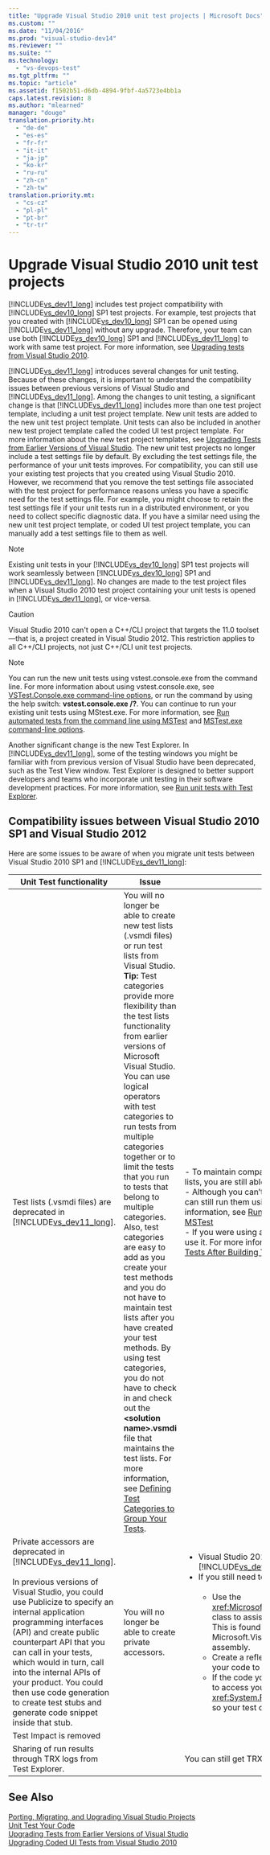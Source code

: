 ```yaml
---
title: "Upgrade Visual Studio 2010 unit test projects | Microsoft Docs"
ms.custom: ""
ms.date: "11/04/2016"
ms.prod: "visual-studio-dev14"
ms.reviewer: ""
ms.suite: ""
ms.technology: 
  - "vs-devops-test"
ms.tgt_pltfrm: ""
ms.topic: "article"
ms.assetid: f1502b51-d6db-4894-9fbf-4a5723e4bb1a
caps.latest.revision: 8
ms.author: "mlearned"
manager: "douge"
translation.priority.ht: 
  - "de-de"
  - "es-es"
  - "fr-fr"
  - "it-it"
  - "ja-jp"
  - "ko-kr"
  - "ru-ru"
  - "zh-cn"
  - "zh-tw"
translation.priority.mt: 
  - "cs-cz"
  - "pl-pl"
  - "pt-br"
  - "tr-tr"
---
```

# Upgrade Visual Studio 2010 unit test projects
[!INCLUDE[vs_dev11_long](../data-tools/includes/vs_dev11_long_md.md)] includes test project compatibility with [!INCLUDE[vs_dev10_long](../code-quality/includes/vs_dev10_long_md.md)] SP1 test projects. For example, test projects that you created with [!INCLUDE[vs_dev10_long](../code-quality/includes/vs_dev10_long_md.md)] SP1 can be opened using [!INCLUDE[vs_dev11_long](../data-tools/includes/vs_dev11_long_md.md)] without any upgrade. Therefore, your team can use both [!INCLUDE[vs_dev10_long](../code-quality/includes/vs_dev10_long_md.md)] SP1 and [!INCLUDE[vs_dev11_long](../data-tools/includes/vs_dev11_long_md.md)] to work with same test project. For more information, see [Upgrading tests from Visual Studio 2010](http://msdn.microsoft.com/en-us/e9c8b7f6-bd72-448e-8edb-d090dcc5cf52).  
  
 [!INCLUDE[vs_dev11_long](../data-tools/includes/vs_dev11_long_md.md)] introduces several changes for unit testing. Because of these changes, it is important to understand the compatibility issues between previous versions of Visual Studio and [!INCLUDE[vs_dev11_long](../data-tools/includes/vs_dev11_long_md.md)]. Among the changes to unit testing, a significant change is that [!INCLUDE[vs_dev11_long](../data-tools/includes/vs_dev11_long_md.md)] includes more than one test project template, including a unit test project template. New unit tests are added to the new unit test project template. Unit tests can also be included in another new test project template called the coded UI test project template. For more information about the new test project templates, see [Upgrading Tests from Earlier Versions of Visual Studio](http://msdn.microsoft.com/en-us/e9c8b7f6-bd72-448e-8edb-d090dcc5cf52). The new unit test projects no longer include a test settings file by default. By excluding the test settings file, the performance of your unit tests improves. For compatibility, you can still use your existing test projects that you created using Visual Studio 2010. However, we recommend that you remove the test settings file associated with the test project for performance reasons unless you have a specific need for the test settings file. For example, you might choose to retain the test settings file if your unit tests run in a distributed environment, or you need to collect specific diagnostic data. If you have a similar need using the new unit test project template, or coded UI test project template, you can manually add a test settings file to them as well.  
  
> [!NOTE]
>  Existing unit tests in your [!INCLUDE[vs_dev10_long](../code-quality/includes/vs_dev10_long_md.md)] SP1 test projects will work seamlessly between [!INCLUDE[vs_dev10_long](../code-quality/includes/vs_dev10_long_md.md)] SP1 and [!INCLUDE[vs_dev11_long](../data-tools/includes/vs_dev11_long_md.md)]. No changes are made to the test project files when a Visual Studio 2010 test project containing your unit tests is opened in [!INCLUDE[vs_dev11_long](../data-tools/includes/vs_dev11_long_md.md)], or vice-versa.  
  
> [!CAUTION]
>  Visual Studio 2010 can't open a C++/CLI project that targets the 11.0 toolset—that is, a project created in Visual Studio 2012. This restriction applies to all C++/CLI projects, not just C++/CLI unit test projects.  
  
> [!NOTE]
>  You can run the new unit tests using vstest.console.exe from the command line. For more information about using vstest.console.exe, see [VSTest.Console.exe command-line options](/devops-test-docs/test/vstest-console-exe-command-line-options), or run the command by using the help switch: **vstest.console.exe /?**. You can continue to run your existing unit tests using MStest.exe. For more information, see [Run automated tests from the command line using MSTest](/devops-test-docs/test/run-automated-tests-from-the-command-line-using-mstest) and [MSTest.exe command-line options](/devops-test-docs/test/mstest-exe-command-line-options).  
  
 Another significant change is the new Test Explorer. In [!INCLUDE[vs_dev11_long](../data-tools/includes/vs_dev11_long_md.md)], some of the testing windows you might be familiar with from previous version of Visual Studio have been deprecated, such as the Test View window. Test Explorer is designed to better support developers and teams who incorporate unit testing in their software development practices. For more information, see [Run unit tests with Test Explorer](../test/run-unit-tests-with-test-explorer.md).  
  
## Compatibility issues between Visual Studio 2010 SP1 and Visual Studio 2012  
 Here are some issues to be aware of when you migrate unit tests between Visual Studio 2010 SP1 and [!INCLUDE[vs_dev11_long](../data-tools/includes/vs_dev11_long_md.md)]:  
  
|Unit Test functionality|Issue|Solution|  
|-----------------------------|-----------|--------------|  
|Test lists (.vsmdi files) are deprecated in [!INCLUDE[vs_dev11_long](../data-tools/includes/vs_dev11_long_md.md)].|You will no longer be able to create new test lists (.vsmdi files) or run test lists from Visual Studio. **Tip:**  Test categories provide more flexibility than the test lists functionality from earlier versions of Microsoft Visual Studio. You can use logical operators with test categories to run tests from multiple categories together or to limit the tests that you run to tests that belong to multiple categories. Also, test categories are easy to add as you create your test methods and you do not have to maintain test lists after you have created your test methods. By using test categories, you do not have to check in and check out the **\<solution name>.vsmdi** file that maintains the test lists. For more information, see [Defining Test Categories to Group Your Tests](/devops-test-docs/test/defining-test-categories-to-group-your-tests).|-   To maintain compatibility with your existing test projects that use test lists, you are still able to edit the .vsmdi files using Visual Studio.<br />-   Although you can’t run migrated test lists from with Visual Studio, you can still run them using mstest.exe from the command line. For more information, see [Run automated tests from the command line using MSTest](/devops-test-docs/test/run-automated-tests-from-the-command-line-using-mstest)<br />-   If you were using a test list in your build definition, you can continue to use it. For more information, see [How to: Configure and Run Scheduled Tests After Building Your Application](http://msdn.microsoft.com/en-us/32acfeb1-b1aa-4afb-8cfe-cc209e6183fd) and [Run tests in your build process](../Topic/Run%20tests%20in%20your%20build%20process.md).|  
|Private accessors are deprecated in [!INCLUDE[vs_dev11_long](../data-tools/includes/vs_dev11_long_md.md)].<br /><br /> In previous versions of Visual Studio, you could use Publicize to specify an internal application programming interfaces (API) and create public counterpart API that you can call in your tests, which would in turn, call into the internal APIs of your product. You could then use code generation to create test stubs and generate code snippet inside that stub.|You will no longer be able to create private accessors.|<ul><li>Visual Studio 2010 test projects will compile and work in [!INCLUDE[vs_dev11_long](../data-tools/includes/vs_dev11_long_md.md)]. The build will include output warnings.</li><li>If you still need to test internal APIs, you have these options:<br /><br /> <ul><li>Use the <xref:Microsoft.VisualStudio.TestTools.UnitTesting.PrivateObject> class to assist in accessing internal and private APIs in your code. This is found in the Microsoft.VisualStudio.QualityTools.UnitTestFramework.dll assembly.</li><li>Create a reflection framework that would be able to reflect off your code to access internal or private APIs.</li><li>If the code you are trying to access is internal, you might be able to access your APIs using <xref:System.Runtime.CompilerServices.InternalsVisibleToAttribute> so your test code can have access to the internal APIs.</li></ul></li></ul>|  
|Test Impact is removed|||  
|Sharing of run results through TRX logs from Test Explorer.||You can still get TRX logs from both the command line and Team Build.|  
  
## See Also  
 [Porting, Migrating, and Upgrading Visual Studio Projects](../porting/porting-migrating-and-upgrading-visual-studio-projects.md)   
 [Unit Test Your Code](../test/unit-test-your-code.md)   
 [Upgrading Tests from Earlier Versions of Visual Studio](http://msdn.microsoft.com/en-us/e9c8b7f6-bd72-448e-8edb-d090dcc5cf52)   
 [Upgrading Coded UI Tests from Visual Studio 2010](../test/upgrading-coded-ui-tests-from-visual-studio-2010.md)